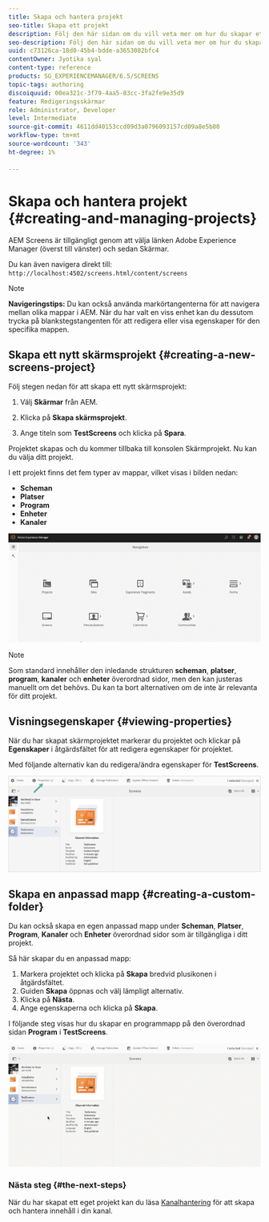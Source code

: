 ```yaml
---
title: Skapa och hantera projekt
seo-title: Skapa ett projekt
description: Följ den här sidan om du vill veta mer om hur du skapar ett nytt skärmsprojekt.
seo-description: Följ den här sidan om du vill veta mer om hur du skapar ett nytt skärmsprojekt.
uuid: c73126ca-18d0-45b4-bdde-a3653082bfc4
contentOwner: Jyotika syal
content-type: reference
products: SG_EXPERIENCEMANAGER/6.5/SCREENS
topic-tags: authoring
discoiquuid: 00ea321c-3f79-4aa5-83cc-3fa2fe9e35d9
feature: Redigeringsskärmar
role: Administrator, Developer
level: Intermediate
source-git-commit: 4611dd40153ccd09d3a0796093157cd09a8e5b80
workflow-type: tm+mt
source-wordcount: '343'
ht-degree: 1%

---
```



# Skapa och hantera projekt {#creating-and-managing-projects}

AEM Screens är tillgängligt genom att välja länken Adobe Experience Manager (överst till vänster) och sedan Skärmar.

Du kan även navigera direkt till: `http://localhost:4502/screens.html/content/screens`


>[!NOTE]
>**Navigeringstips:**
>Du kan också använda markörtangenterna för att navigera mellan olika mappar i AEM. När du har valt en viss enhet kan du dessutom trycka på blankstegstangenten för att redigera eller visa egenskaper för den specifika mappen.

## Skapa ett nytt skärmsprojekt {#creating-a-new-screens-project}

Följ stegen nedan för att skapa ett nytt skärmsprojekt:

1. Välj **Skärmar** från AEM.

1. Klicka på **Skapa skärmsprojekt**.

1. Ange titeln som **TestScreens** och klicka på **Spara**.

Projektet skapas och du kommer tillbaka till konsolen Skärmprojekt. Nu kan du välja ditt projekt.

I ett projekt finns det fem typer av mappar, vilket visas i bilden nedan:

* **Scheman**
* **Platser**
* **Program**
* **Enheter**
* **Kanaler**

![player1](assets/create-project.gif)

>[!NOTE]
>
>Som standard innehåller den inledande strukturen **scheman**, **platser**, **program**, **kanaler** och **enheter** överordnad sidor, men den kan justeras manuellt om det behövs. Du kan ta bort alternativen om de inte är relevanta för ditt projekt.


## Visningsegenskaper {#viewing-properties}

När du har skapat skärmprojektet markerar du projektet och klickar på **Egenskaper** i åtgärdsfältet för att redigera egenskaper för projektet.

Med följande alternativ kan du redigera/ändra egenskaper för **TestScreens**.

![bild](assets/create-project2.png)


## Skapa en anpassad mapp {#creating-a-custom-folder}

Du kan också skapa en egen anpassad mapp under **Scheman**, **Platser**, **Program**, **Kanaler** och **Enheter** överordnad sidor som är tillgängliga i ditt projekt.

Så här skapar du en anpassad mapp:

1. Markera projektet och klicka på **Skapa** bredvid plusikonen i åtgärdsfältet.
1. Guiden **Skapa** öppnas och välj lämpligt alternativ.
1. Klicka på **Nästa**.
1. Ange egenskaperna och klicka på **Skapa**.

I följande steg visas hur du skapar en programmapp på den överordnad sidan **Program** i **TestScreens**.

![player2-1](assets/create-project3.gif)

### Nästa steg {#the-next-steps}

När du har skapat ett eget projekt kan du läsa [Kanalhantering](managing-channels.md) för att skapa och hantera innehåll i din kanal.

